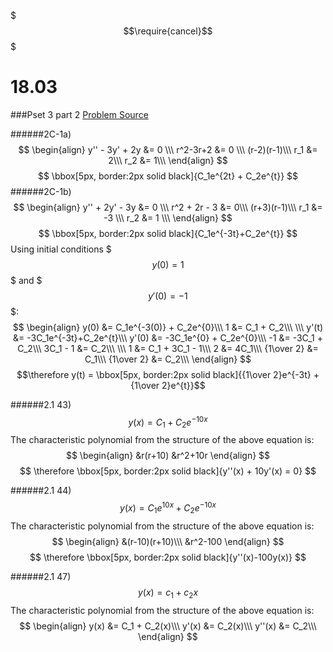 $$$\require{cancel}$$$

# 18.03
###Pset 3 part 2
[Problem Source](https://ocw.mit.edu/courses/mathematics/18-03-differential-equations-spring-2010/assignments/MIT18_03S10_pset_03_II.pdf)

######2C-1a)
$$
\begin{align}
y'' - 3y' + 2y &= 0 \\\
r^2-3r+2 &= 0 \\\
(r-2)(r-1)\\\
r_1 &= 2\\\
r_2 &= 1\\\
\end{align}
$$
$$
\bbox[5px, border:2px solid black]{C_1e^{2t} + C_2e^{t}}
$$
######2C-1b)
$$
\begin{align}
y'' + 2y' - 3y &= 0 \\\
r^2 + 2r - 3 &= 0\\\
(r+3)(r-1)\\\
r_1 &= -3 \\\
r_2 &= 1 \\\
\end{align}
$$
$$
\bbox[5px, border:2px solid black]{C_1e^{-3t}+C_2e^{t}}
$$
Using initial conditions $$$y(0) = 1$$$ and $$$y'(0) = -1$$$:
$$
\begin{align}
y(0) &= C_1e^{-3(0)} + C_2e^{0}\\\
1 &= C_1 + C_2\\\
\\\
y'(t) &= -3C_1e^{-3t}+C_2e^{t}\\\
y'(0) &= -3C_1e^{0} + C_2e^{0}\\\
-1 &= -3C_1 + C_2\\\
3C_1 - 1 &= C_2\\\
\\\
1 &= C_1 + 3C_1 - 1\\\
2 &= 4C_1\\\
{1\over 2} &= C_1\\\
{1\over 2} &= C_2\\\
\end{align}
$$
$$\therefore y(t) = \bbox[5px, border:2px solid black]{{1\over 2}e^{-3t} + {1\over 2}e^{t}}$$

######2.1 43)
$$
y(x) = C_1 + C_2e^{-10x}
$$
The characteristic polynomial from the structure of the above equation is:
$$
\begin{align}
&r(r+10)
&r^2+10r
\end{align}
$$
$$
\therefore \bbox[5px, border:2px solid black]{y''(x) + 10y'(x) = 0}
$$

######2.1 44)
$$
y(x) = C_1e^{10x} + C_2e^{-10x}
$$
The characteristic polynomial from the structure of the above equation is:
$$
\begin{align}
&(r-10)(r+10)\\\
&r^2-100
\end{align}
$$
$$
\therefore \bbox[5px, border:2px solid black]{y''(x)-100y(x)}
$$

######2.1 47)
$$
y(x) = c_1 + c_2x
$$
The characteristic polynomial from the structure of the above equation is:
$$
\begin{align}
y(x) &= C_1 + C_2(x)\\\
y'(x) &= C_2(x)\\\
y''(x) &= C_2\\\
\end{align}
$$